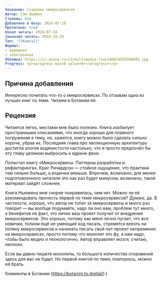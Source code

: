 ```yaml
---
Название: Создание микросервисов
Автор: Сэм Ньюмен
Страниц: 624
Добавлена в базу: 2024-07-18
Прочитана: true
Начал читать: 2024-07-18
Закончил читать: 2024-10-29
Тип: '[[Книга]]'
Формат:
- бумажная
- электронная
Обложка: https://ir.ozone.ru/s3/multimedia-7/wc1000/6593396695.jpg
Progress: <p><progress max=0 value=0></progress></p>
---
```

## Причина добавления

Интересно почитать что-то о микросервисах. По отзывам одна из лучших книг по теме. Читаем в Ботаним её.

## Рецензия

Читается легко, местами мне было полезно. Книга изобилует пространными описаниями, что иногда хорошо для плавного погружения в тему, но, кажется, книгу можно было сделать сильно короче, убрав их. Последняя глава про эволюционную архитектуру достигла апогея водянистости настолько, что я просто предпочёл бы эту главу целиком выбросить к едрене фене.

Полистал книгу «Микросервисы. Паттерны разработки и рефакторинга», Крис Ричардсон — стойкое ощущение, что практики там сильно больше, а водички меньше. Впрочем, возможно, для менее подготовленного читателя это как раз будет минусом, возможно, такой материал зайдёт сложнее. 

Книга Ньюмена мне скорее понравилась, чем нет. Можно ли её рекомендовать прочесть первой по теме микросервисов? Думаю, да. В частности, хорошо, что автор не топит за микросервисы и много раз говорит — вы вообще подумайте, надо ли оно вам, проблем тут много, а бенефитов не факт, что лично ваш проект получит от внедрения микросервисов. Это хорошо, потому как меня лично пугает, что все новички, толком ещё не умеющие код писать, стремятся влезть на поляну микросервисов и начинать писать свой пет-проект непременно на микросервисах, просто потому что монолит это фу, а нам надо, чтобы было модно и технологично. Автор вправляет мозги, считаю, неплохо.

Если вы давно пишете монолиты, то большого количества откровений здесь для вас не будет. Но первой книгой по теме, повторюсь, можно её брать.

Комменты в Ботаним (https://botanim.to.digital/):)
